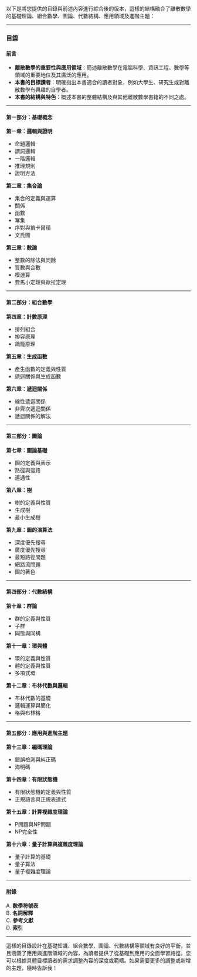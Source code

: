 以下是將您提供的目錄與前述內容進行綜合後的版本，這樣的結構融合了離散數學的基礎理論、組合數學、圖論、代數結構、應用領域及進階主題：

---

### 目錄

#### 前言
- **離散數學的重要性與應用領域**：簡述離散數學在電腦科學、資訊工程、數學等領域的重要地位及其廣泛的應用。
- **本書的目標讀者**：明確指出本書適合的讀者對象，例如大學生、研究生或對離散數學有興趣的自學者。
- **本書的結構與特色**：概述本書的整體結構及與其他離散數學書籍的不同之處。

---

#### 第一部分：基礎概念

**第一章：邏輯與證明**
- 命題邏輯
- 謂詞邏輯
- 一階邏輯
- 推理規則
- 證明方法

**第二章：集合論**
- 集合的定義與運算
- 關係
- 函數
- 冪集
- 序對與笛卡爾積
- 文氏圖

**第三章：數論**
- 整數的除法與同餘
- 質數與合數
- 模運算
- 費馬小定理與歐拉定理

---

#### 第二部分：組合數學

**第四章：計數原理**
- 排列組合
- 排容原理
- 鴿籠原理

**第五章：生成函數**
- 產生函數的定義與性質
- 遞迴關係與生成函數

**第六章：遞迴關係**
- 線性遞迴關係
- 非齊次遞迴關係
- 遞迴關係的解法

---

#### 第三部分：圖論

**第七章：圖論基礎**
- 圖的定義與表示
- 路徑與迴路
- 連通性

**第八章：樹**
- 樹的定義與性質
- 生成樹
- 最小生成樹

**第九章：圖的演算法**
- 深度優先搜尋
- 廣度優先搜尋
- 最短路徑問題
- 網路流問題
- 圖的著色

---

#### 第四部分：代數結構

**第十章：群論**
- 群的定義與性質
- 子群
- 同態與同構

**第十一章：環與體**
- 環的定義與性質
- 體的定義與性質
- 多項式環

**第十二章：布林代數與邏輯**
- 布林代數的基礎
- 邏輯運算與簡化
- 格與布林格

---

#### 第五部分：應用與進階主題

**第十三章：編碼理論**
- 錯誤檢測與糾正碼
- 海明碼

**第十四章：有限狀態機**
- 有限狀態機的定義與性質
- 正規語言與正規表達式

**第十五章：計算複雜度理論**
- P問題與NP問題
- NP完全性

**第十六章：量子計算與複雜度理論**
- 量子計算的基礎
- 量子算法
- 量子複雜度理論

---

#### 附錄
A. **數學符號表**  
B. **名詞解釋**  
C. **參考文獻**  
D. **索引**

---

這樣的目錄設計在基礎知識、組合數學、圖論、代數結構等領域有良好的平衡，並且涵蓋了應用與進階領域的內容，為讀者提供了從基礎到應用的全面學習路徑。您可以根據具體目標讀者的需求調整內容的深度或範疇。如果需要更多的調整或新增的主題，隨時告訴我！